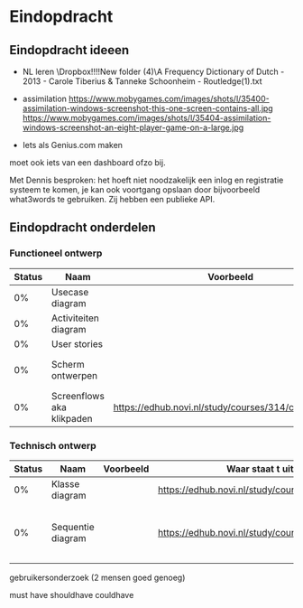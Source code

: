 # Eindopdracht

## Eindopdracht ideeen

* NL leren   \Dropbox\!!!!New folder (4)\A Frequency Dictionary of Dutch - 2013 -  Carole Tiberius & Tanneke Schoonheim - Routledge(1).txt

* assimilation
https://www.mobygames.com/images/shots/l/35400-assimilation-windows-screenshot-this-one-screen-contains-all.jpg
https://www.mobygames.com/images/shots/l/35404-assimilation-windows-screenshot-an-eight-player-game-on-a-large.jpg

* Iets als Genius.com maken

moet ook iets van een dashboard ofzo bij.

Met Dennis besproken: het hoeft niet noodzakelijk een inlog en registratie systeem te komen, je kan ook voortgang opslaan door bijvoorbeeld what3words te gebruiken.
Zij hebben een publieke API.

## Eindopdracht onderdelen
### Functioneel ontwerp

| Status | Naam                 | Voorbeeld | Waar staat het uitgelegd | Wikipedia                                      | Comments
|--------|----------------------|-----------|--------------------------|------------------------------------------------| --------------
| 0%     | Usecase diagram      |           | https://edhub.novi.nl/study/courses/279/content/6297 | https://en.wikipedia.org/wiki/Use_case_diagram |
| 0%     | Activiteiten diagram |           | https://edhub.novi.nl/study/courses/279/content/6320 | https://en.wikipedia.org/wiki/Activity_diagram |
| 0%     | User stories         |           | https://edhub.novi.nl/study/courses/314/content/7272 | https://en.wikipedia.org/wiki/User_story       |
| 0%     | Scherm ontwerpen     |           |                                                      | https://en.wikipedia.org/wiki/User_interface_design | Mag in draw.io of adobe XD
| 0%     | Screenflows aka klikpaden            | https://edhub.novi.nl/study/courses/314/content/7274 |                                                      | https://youtu.be/ZKIIubRSdZ8  | Mag in draw.io of adobe XD

### Technisch ontwerp
| Status | Naam | Voorbeeld | Waar staat t uitgelegd | Wikipedia | Comments 
|--------|------|-----------|------------------------|-----------|-----------
| 0%     |Klasse diagram | | https://edhub.novi.nl/study/courses/279/content/6283 | https://en.wikipedia.org/wiki/Class_diagram | 
| 0%     |Sequentie diagram | | https://edhub.novi.nl/study/courses/279/content/6303 | https://en.wikipedia.org/wiki/Sequence_diagram | Moet van 2 belangrijke onderdelen, niet van alles!

gebruikersonderzoek (2 mensen goed genoeg)

must have shouldhave couldhave
